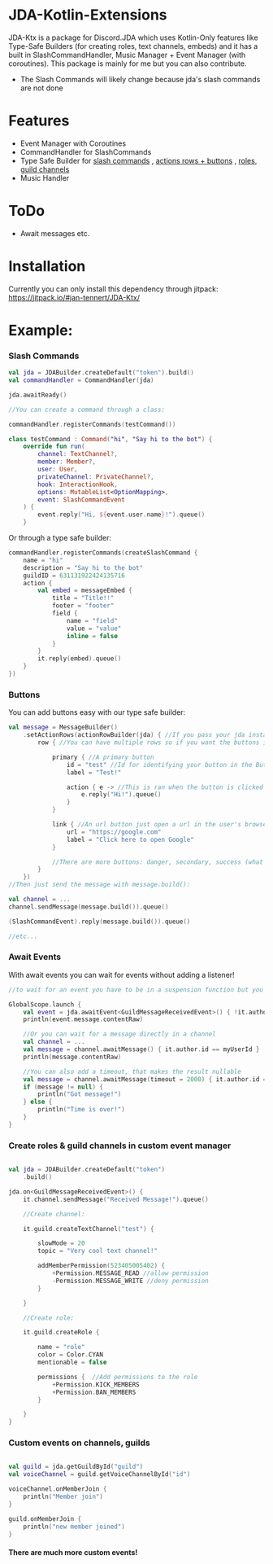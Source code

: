 # JDA-Kotlin-Extensions

JDA-Ktx is a package for Discord.JDA which uses Kotlin-Only features like Type-Safe Builders (for creating roles, text
channels, embeds) and it has a built in SlashCommandHandler, Music Manager + Event Manager (with coroutines). This
package is mainly for me but you can also contribute.

+ The Slash Commands will likely change because jda's slash commands are not done

# Features

- Event Manager with Coroutines
- CommandHandler for SlashCommands
- Type Safe Builder for [slash commands](https://github.com/jan-tennert/JDA-Kotlin-Extensions#slash-commands)
  , [actions rows + buttons](https://github.com/jan-tennert/JDA-Kotlin-Extensions#buttons)
  , [roles, guild channels](https://github.com/jan-tennert/JDA-Kotlin-Extensions#create-roles--guild-channels-in-custom-event-manager)
- Music Handler

# ToDo

- Await messages etc.

# Installation

Currently you can only install this dependency through jitpack: https://jitpack.io/#jan-tennert/JDA-Ktx/

# Example:

### Slash Commands

```kotlin
val jda = JDABuilder.createDefault("token").build()
val commandHandler = CommandHandler(jda)

jda.awaitReady()

//You can create a command through a class:

commandHandler.registerCommands(testCommand())

class testCommand : Command("hi", "Say hi to the bot") {
    override fun run(
        channel: TextChannel?,
        member: Member?,
        user: User,
        privateChannel: PrivateChannel?,
        hook: InteractionHook,
        options: MutableList<OptionMapping>,
        event: SlashCommandEvent
    ) {
        event.reply("Hi, ${event.user.name}!").queue()
    }
```

Or through a type safe builder:

```kotlin
commandHandler.registerCommands(createSlashCommand {
    name = "hi"
    description = "Say hi to the bot"
    guildID = 631131922424135716
    action {
        val embed = messageEmbed {
            title = "Title!!"
            footer = "footer"
            field {
                name = "field"
                value = "value"
                inline = false
            }
        }
        it.reply(embed).queue()
    }
})
```

### Buttons

You can add buttons easy with our type safe builder:

```kotlin
val message = MessageBuilder()
    .setActionRows(actionRowBuilder(jda) { //If you pass your jda instance in the builder, you can listen to button clicks directly here in the builder as shown below 
        row { //You can have multiple rows so if you want the buttons in different rows then just add more row {}

            primary { //A primary button
                id = "test" //Id for identifying your button in the ButtonClickEvent
                label = "Test!"

                action { e -> //This is ran when the button is clicked (only possibly if you passed the jda instance in the builder
                    e.reply("Hi!").queue()
                }
            }

            link { //An url button just open a url in the user's browser
                url = "https://google.com"
                label = "Click here to open Google"
            }

            //There are more buttons: danger, secondary, success (what just changes the color)
        }
    })
//Then just send the message with message.build():

val channel = ...
channel.sendMessage(message.build()).queue()

(SlashCommandEvent).reply(message.build()).queue()

//etc...
```

### Await Events

With await events you can wait for events without adding a listener!

```kotlin
//to wait for an event you have to be in a suspension function but you can use (or another CoroutineScope)

GlobalScope.launch {
    val event = jda.awaitEvent<GuildMessageReceivedEvent>() { !it.author.isBot } //Add a predicate 
    println(event.message.contentRaw)

    //Or you can wait for a message directly in a channel
    val channel = ...
    val message = channel.awaitMessage() { it.author.id == myUserId }
    println(message.contentRaw)

    //You can also add a timeout, that makes the result nullable
    val message = channel.awaitMessage(timeout = 2000) { it.author.id == myUserId }
    if (message != null) {
        println("Got message!")
    } else {
        println("Time is over!")
    }
}

```

### Create roles & guild channels in custom event manager

```kotlin

val jda = JDABuilder.createDefault("token")
    .build()

jda.on<GuildMessageReceivedEvent>() {
    it.channel.sendMessage("Received Message!").queue()

    //Create channel:

    it.guild.createTextChannel("test") {

        slowMode = 20
        topic = "Very cool text channel!"

        addMemberPermission(523405005402) {
            +Permission.MESSAGE_READ //allow permission
            -Permission.MESSAGE_WRITE //deny permission
        }

    }

    //Create role:

    it.guild.createRole {

        name = "role"
        color = Color.CYAN
        mentionable = false

        permissions {  //Add permissions to the role
            +Permission.KICK_MEMBERS
            +Permission.BAN_MEMBERS
        }

    }
}

```

### Custom events on channels, guilds

```kotlin

val guild = jda.getGuildById("guild")
val voiceChannel = guild.getVoiceChannelById("id")

voiceChannel.onMemberJoin {
    println("Member join")
}

guild.onMemberJoin {
    println("new member joined")
}

```

#### There are much more custom events!

